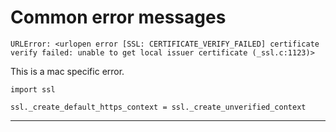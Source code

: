 # Common error messages

`URLError: <urlopen error [SSL: CERTIFICATE_VERIFY_FAILED] certificate verify failed: unable to get local issuer certificate (_ssl.c:1123)>`

This is a mac specific error.

```
import ssl

ssl._create_default_https_context = ssl._create_unverified_context
```

---

